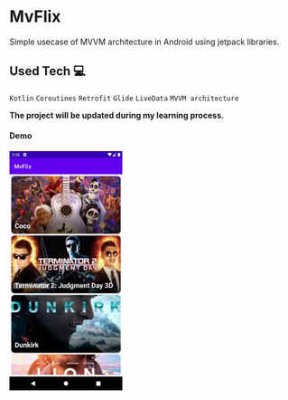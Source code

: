 
# MvFlix

Simple usecase of MVVM architecture in Android using jetpack libraries.

## Used Tech 💻
``Kotlin`` ``Coroutines`` ``Retrofit`` ``Glide`` ``LiveData`` ``MVVM architecture``

**The project will be updated during my learning process.**

#### Demo
<img src=https://github.com/mohammadnr2817/MvFlix/blob/master/Screenshot.jpg alt="demo image" width="200" >
